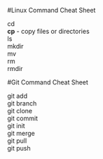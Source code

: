 #Linux Command Cheat Sheet

cd<br>
<b>cp</b> - copy files or directories<br>
ls<br>
mkdir<br>
mv<br>
rm<br>
rmdir<br>

#Git Command Cheat Sheet

git add<br>
git branch<br>
git clone<br>
git commit<br>
git init<br>
git merge<br>
git pull<br>
git push<br>

